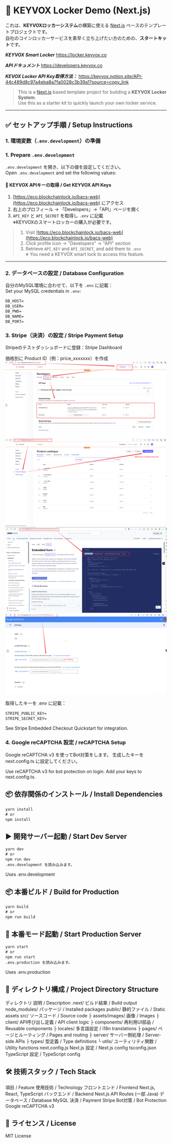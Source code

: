 # 🔐 KEYVOX Locker Demo (Next.js)

これは、**KEYVOXロッカーシステム**の構築に使える [Next.js](https://nextjs.org/) ベースのテンプレートプロジェクトです。  
自社のコインロッカーサービスを素早く立ち上げたい方のための、**スタートキット**です。

***KEYVOX Smart Locker***
https://locker.keyvox.co

***APIドキュメント***
https://developers.keyvox.co

***KEVOX Locker API Key取得方法：***
https://keyvox.notion.site/API-44c489d8c97a4eba8a7fa0028c3b39a1?source=copy_link
    
> This is a [Next.js](https://nextjs.org/) based template project for building a **KEYVOX Locker System**.  
> Use this as a starter kit to quickly launch your own locker service.

---

## ✅ セットアップ手順 / Setup Instructions

### 1. 環境変数（`.env.development`）の準備  
### 1. Prepare `.env.development`

`.env.development` を開き、以下の値を設定してください。  
Open `.env.development` and set the following values:

#### 🔑 KEYVOX APIキーの取得 / Get KEYVOX API Keys

1. [https://eco.blockchainlock.io/bacs-web](https://eco.blockchainlock.io/bacs-web) にアクセス  
2. 右上のプロフィール → 「Developers」→「API」ページを開く  
3. `API_KEY` と `API_SECRET` を取得し `.env` に記載  
※KEYVOXのスマートロッカーの購入が必要です。

> 1. Visit [https://eco.blockchainlock.io/bacs-web](https://eco.blockchainlock.io/bacs-web)  
> 2. Click profile icon → "Developers" → "API" section  
> 3. Retrieve `API_KEY` and `API_SECRET`, and add them to `.env`  
> ※ You need a KEYVOX smart lock to access this feature.

---

### 2. データベースの設定 / Database Configuration

自分のMySQL環境に合わせて、以下を `.env` に記載：  
Set your MySQL credentials in `.env`:

```env
DB_HOST=
DB_USER=
DB_PWD=
DB_NAME=
DB_PORT=
```

### 3. Stripe（決済）の設定 / Stripe Payment Setup
Stripeのテストダッシュボードに登録：Stripe Dashboard

価格別に Product ID（例：price_xxxxxxx）を作成
    ![Alt text](image-4.png)
    ![Alt text](image-3.png)
    ![Alt text](image-2.png)
    ![Alt text](image-5.png)

取得したキーを .env に記載：

```env
STRIPE_PUBLIC_KEY=
STRIPE_SECRET_KEY=
```
See Stripe Embedded Checkout Quickstart for integration.

### 4. Google reCAPTCHA 設定 / reCAPTCHA Setup
Google reCAPTCHA v3 を使ってBot対策をします。
生成したキーを next.config.ts に設定してください。

Use reCAPTCHA v3 for bot protection on login. Add your keys to next.config.ts.

## 📦 依存関係のインストール / Install Dependencies
```
yarn install
# or
npm install
```

## ▶️ 開発サーバー起動 / Start Dev Server
```
yarn dev
# or
npm run dev
.env.development を読み込みます。
```
Uses .env.development

## 📦 本番ビルド / Build for Production
```
yarn build
# or
npm run build
```

## 🚀 本番モード起動 / Start Production Server
```
yarn start
# or
npm run start
.env.production を読み込みます。
```
Uses .env.production

## 📁 ディレクトリ構成 / Project Directory Structure

ディレクトリ
説明 / Description
.next/
ビルド結果 / Build output
node_modules/
パッケージ / Installed packages
public/
静的ファイル / Static assets
src/
ソースコード / Source code
├ assets/images/
画像 / Images
├ client/
API呼び出し定義 / API client logic
├ components/
再利用UI部品 / Reusable components
├ locales/
多言語設定 / i18n translations
├ pages/
ページとルーティング / Pages and routing
├ server/
サーバー側処理 / Server-side APIs
├ types/
型定義 / Type definitions
└ utils/
ユーティリティ関数 / Utility functions
next.config.js
Next.js 設定 / Next.js config
tsconfig.json
TypeScript 設定 / TypeScript config


## 🛠 技術スタック / Tech Stack
項目 / Feature	使用技術 / Technology
フロントエンド / Frontend	Next.js, React, TypeScript
バックエンド / Backend	Next.js API Routes (一部 Java)
データベース / Database	MySQL
決済 / Payment	Stripe
Bot対策 / Bot Protection	Google reCAPTCHA v3

## 📄 ライセンス / License
MIT License
